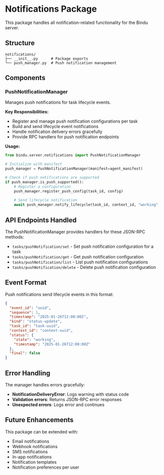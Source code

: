 # Notifications Package

This package handles all notification-related functionality for the Bindu server.

## Structure

```
notifications/
├── __init__.py      # Package exports
└── push_manager.py  # Push notification management
```

## Components

### PushNotificationManager

Manages push notifications for task lifecycle events.

**Key Responsibilities:**
- Register and manage push notification configurations per task
- Build and send lifecycle event notifications
- Handle notification delivery errors gracefully
- Provide RPC handlers for push notification endpoints

**Usage:**

```python
from bindu.server.notifications import PushNotificationManager

# Initialize with manifest
push_manager = PushNotificationManager(manifest=agent_manifest)

# Check if push notifications are supported
if push_manager.is_push_supported():
    # Register a configuration
    push_manager.register_push_config(task_id, config)
    
    # Send lifecycle notification
    await push_manager.notify_lifecycle(task_id, context_id, "working", False)
```

## API Endpoints Handled

The PushNotificationManager provides handlers for these JSON-RPC methods:

- `tasks/pushNotification/set` - Set push notification configuration for a task
- `tasks/pushNotification/get` - Get push notification configuration
- `tasks/pushNotification/list` - List push notification configurations
- `tasks/pushNotification/delete` - Delete push notification configuration

## Event Format

Push notifications send lifecycle events in this format:

```json
{
  "event_id": "uuid",
  "sequence": 1,
  "timestamp": "2025-01-26T12:00:00Z",
  "kind": "status-update",
  "task_id": "task-uuid",
  "context_id": "context-uuid",
  "status": {
    "state": "working",
    "timestamp": "2025-01-26T12:00:00Z"
  },
  "final": false
}
```

## Error Handling

The manager handles errors gracefully:
- **NotificationDeliveryError**: Logs warning with status code
- **Validation errors**: Returns JSON-RPC error responses
- **Unexpected errors**: Logs error and continues

## Future Enhancements

This package can be extended with:
- Email notifications
- Webhook notifications
- SMS notifications
- In-app notifications
- Notification templates
- Notification preferences per user
